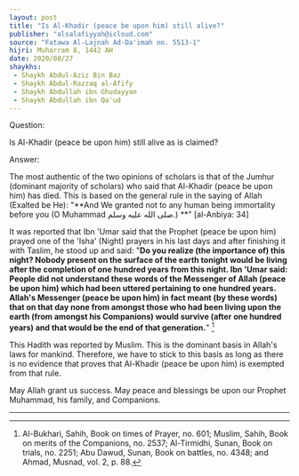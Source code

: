 ```yaml
---
layout: post
title: "Is Al-Khadir (peace be upon him) still alive?"
publisher: "alsalafiyyah@icloud.com"
source: "Fatawa Al-Lajnah Ad-Da'imah no. 5513-1"
hijri: Muharram 8, 1442 AH
date: 2020/08/27
shaykhs: 
 - Shaykh Abdul-Aziz Bin Baz
 - Shaykh Abdul-Razzaq al-Afify
 - Shaykh Abdullah ibn Ghudayyan
 - Shaykh Abdullah ibn Qa'ud
---
```


Question: 

 Is Al-Khadir (peace be upon him) still alive as is claimed?

Answer:

The most authentic of the two opinions of scholars is that of the Jumhur (dominant majority of scholars) who said that Al-Khadir (peace be upon him) has died. This is based on the general rule in the saying of Allah (Exalted be He): "**And We granted not to any human being immortality before you (O Muhammad صلى الله عليه وسلم.) **" [al-Anbiya: 34]

It was reported that Ibn 'Umar said that the Prophet (peace be upon him) prayed one of the 'Isha' (Night) prayers in his last days and after finishing it with Taslim, he stood up and said: "**Do you realize (the importance of) this night? Nobody present on the surface of the earth tonight would be living after the completion of one hundred years from this night. Ibn 'Umar said: People did not understand these words of the Messenger of Allah (peace be upon him) which had been uttered pertaining to one hundred years. Allah's Messenger (peace be upon him) in fact meant (by these words) that on that day none from amongst those who had been living upon the earth (from amongst his Companions) would survive (after one hundred years) and that would be the end of that generation.**" [^1] 

This Hadith was reported by Muslim. This is the dominant basis in Allah's laws for mankind. Therefore, we have to stick to this basis as long as there is no evidence that proves that Al-Khadir (peace be upon him) is exempted from that rule.

May Allah grant us success. May peace and blessings be upon our Prophet Muhammad, his family, and Companions.

---
[^1]: Al-Bukhari, Sahih, Book on times of Prayer, no. 601; Muslim, Sahih, Book on merits of the Companions, no. 2537; Al-Tirmidhi, Sunan, Book on trials, no. 2251; Abu Dawud, Sunan, Book on battles, no. 4348; and Ahmad, Musnad, vol. 2, p. 88.